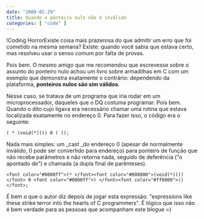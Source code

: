 ```yaml
---
date: "2008-02-29"
title: Quando o ponteiro nulo não é inválido
categories: [ "code" ]
---
```

!Coding HorrorExiste coisa mais prazerosa do que admitir um erro que foi cometido na mesma semana? Existe: quando você sabia que estava certo, mas resolveu usar o senso comum por falta de provas.

Pois bem. O mesmo amigo que me recomendou que escrevesse sobre o assunto do ponteiro nulo achou um livro sobre armadilhas em C com um exemplo que demonstra exatamente o contrário: dependendo da plataforma, **ponteiros nulos são sim válidos**.

Nesse caso, se tratava de um programa que iria rodar em um microprocessador, daqueles que o DQ costuma programar. Pois bem. Quando o dito cujo ligava era necessário chamar uma rotina que estava localizada exatamente no endereço 0. Para fazer isso, o código era o seguinte:

    
    ( * (void(*)()) 0 ) ();

Nada mais simples: um _cast _do endereço 0 (apesar de normalmente inválido, 0 pode ser convertido para endereço) para ponteiro de função que não recebe parâmetros e não retorna nada, seguido de deferência ("o apontado de") e chamada (a dupla final de parênteses).

    
    <font color="#0000ff">(* </font><font color="#008000">(void(*)())</font> 0 <font color="#0000ff">) </font><font color="#ff0000">()</font>;

É bem o que o autor diz depois de jogar esta expressão: "expressions like these strike terror into the hearts of C programmers". É lógico que isso não é bem verdade para as pessoas que acompanham este blogue =)
